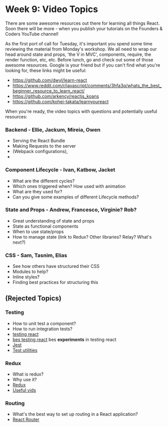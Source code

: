 # Week 9: Video Topics

There are some awesome resources out there for learning all things React. Soon there will be more - when you publish your tutorials on the Founders & Coders YouTube channel!

As the first port of call for Tuesday, it's important you spend some time reviewing the material from Monday's workshop. We all need to wrap our head around state and props, 'the V in MVC', components, require, the render function, etc, etc. Before lunch, go and check out some of those awesome resources. Google is your friend but if you can't find what you're looking for, these links might be useful:

- https://github.com/dwyl/learn-react
- https://www.reddit.com/r/javascript/comments/3hfa3q/whats_the_best_beginner_resource_to_learn_react/
- https://github.com/arkency/reactjs_koans
- https://github.com/kohei-takata/learnyoureact

When you're ready, the video topics with questions and potentially useful resources:
### Backend - Ellie, Jackum, Mireia, Owen
- Serving the React Bundle
- Making Requests to the server
- (Webpack configurations), 
- 
### Component Lifecycle - Ivan, Katbow, Jacket
- What are the different cycles?
- Which ones triggered when? How used with animation
- What are they used for?
- Can you give some examples of different Lifecycle methods?

### State and Props - Andrew, Francesco, Virginie? Rob?
- Great understanding of state and props
- State as functional components
- When to use state/props
- How to manage state (link to Redux? Other libraries? Relay? What's next?)

### CSS - Sam, Tasnim, Elias
- See how others have structured their CSS
- Modules to help?
- Inline styles?
- Finding best practices for structuring this

## (Rejected Topics)
### Testing
- How to unit test a component?
- How to run integration tests?
- [testing react](https://facebook.github.io/react/docs/test-utils.html)
- [bes testing react](https://github.com/besarthoxhaj/testing-react) bes **experiments** in testing react
- [Jest](https://facebook.github.io/jest/docs/tutorial-react.html)
- [Test utilities](https://facebook.github.io/react/docs/test-utils.html)

### Redux
- What is redux?
- Why use it?
- [Redux](https://github.com/reactjs/redux)
- [Useful vids](https://egghead.io/series/getting-started-with-redux)

### Routing
- What's the best way to set up routing in a React application?
- [React Router](https://github.com/reactjs/react-router)
